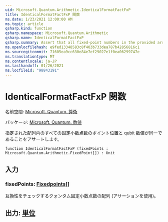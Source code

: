 ```yaml
---
uid: Microsoft.Quantum.Arithmetic.IdenticalFormatFactFxP
title: IdenticalFormatFactFxP 関数
ms.date: 1/23/2021 12:00:00 AM
ms.topic: article
qsharp.kind: function
qsharp.namespace: Microsoft.Quantum.Arithmetic
qsharp.name: IdenticalFormatFactFxP
qsharp.summary: Assert that all fixed-point numbers in the provided array have identical point positions and qubit numbers.
ms.openlocfilehash: e9fed13348583c8f403b733dea787b42856816c1
ms.sourcegitcommit: 71605ea9cc630e84e7ef29027e1f0ea06299747e
ms.translationtype: MT
ms.contentlocale: ja-JP
ms.lasthandoff: 01/26/2021
ms.locfileid: "98843191"
---
```

# <a name="identicalformatfactfxp-function"></a>IdenticalFormatFactFxP 関数

名前空間: [Microsoft. Quantum. 算術](xref:Microsoft.Quantum.Arithmetic)

パッケージ: [Microsoft. Quantum. 数値](https://nuget.org/packages/Microsoft.Quantum.Numerics)


指定された配列内のすべての固定小数点数のポイント位置と qubit 数値が同一であることをアサートします。

```qsharp
function IdenticalFormatFactFxP (fixedPoints : Microsoft.Quantum.Arithmetic.FixedPoint[]) : Unit
```


## <a name="input"></a>入力

### <a name="fixedpoints--fixedpoint"></a>fixedPoints: [Fixedpoints](xref:Microsoft.Quantum.Arithmetic.FixedPoint)[]

互換性をチェックするクォンタム固定小数点数の配列 (アサーションを使用)。



## <a name="output--unit"></a>出力: [単位](xref:microsoft.quantum.lang-ref.unit)

